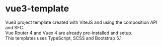 # vue3-template
Vue3 project template created with ViteJS and using the composition API and SFC.<br>
Vue Router 4 and Vuex 4 are already pre-installed and setup.<br>
This templates uses TypeScript, SCSS and Bootstrap 5.1
